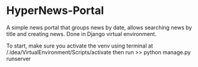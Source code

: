 # HyperNews-Portal
 A simple news portal that groups news by date, allows searching news by title and creating news. Done in Django virtual environment.

To start, make sure you activate the venv using terminal at /.idea/VirtualEnvironment/Scripts/activate then run >> python manage.py runserver
